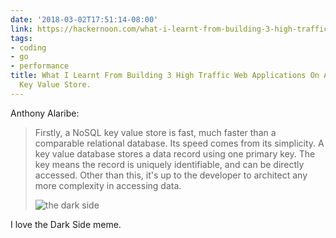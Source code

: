 ```yaml
---
date: '2018-03-02T17:51:14-08:00'
link: https://hackernoon.com/what-i-learnt-from-building-3-high-traffic-web-applications-on-an-embedded-key-value-store-68d47249774f
tags:
- coding
- go
- performance
title: What I Learnt From Building 3 High Traffic Web Applications On An Embedded
  Key Value Store.
---
```


Anthony Alaribe:

>Firstly, a NoSQL key value store is fast, much faster than a comparable relational database. Its speed comes from its simplicity. A key value database stores a data record using one primary key. The key means the record is uniquely identifiable, and can be directly accessed. Other than this, it's up to the developer to architect any more complexity in accessing data.
>
>![the dark side](https://cdn-images-1.medium.com/max/800/1*zTzSNjtU-kudy78iZss1vw.png)

I love the Dark Side meme.

